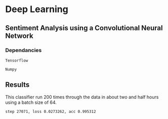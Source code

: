 # Deep Learning
## Sentiment Analysis using a Convolutional Neural Network

### Dependancies

`Tensorflow`

`Numpy`

## Results 
This classifier run 200 times through the data in about two and half hours using a batch size of 64.

```
step 27071, loss 0.0273262, acc 0.995312
```
